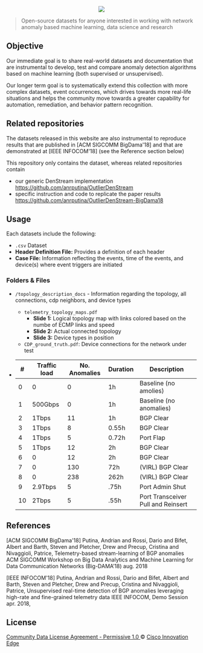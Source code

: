 <p align="center">
    <a href="https://github.com/cisco-ie/telemetry" target="_blank"><img src="https://user-images.githubusercontent.com/6020066/29088554-449866a6-7c2e-11e7-9b92-8e2802619122.png"></a>
 </p>

> Open-source datasets for anyone interested in working with network anomaly based
machine learning, data science and research

## Objective
Our immediate goal is to share real-world datasets and documentation that are instrumental to develop, test and compare anomaly detection algorithms based on  machine learning (both supervised or unsupervised). 

Our longer term goal is to systematically extend this collection with more complex datasets, event occurrences, which drives towards more real-life situations and helps the community move towards a greater capability for automation, remediation, and behavior pattern recognition.


## Related repositories 
The datasets released in this website are also instrumental to reproduce results that are published in  [ACM SIGCOMM BigDama'18] and that are demonstrated at [IEEE INFOCOM'18] (see the Reference section below)

This repository only contains the dataset, whereas related repositories contain 
- our generic  DenStream implementation   https://github.com/anrputina/OutlierDenStream
- specific instruction and code to replicate the paper results   https://github.com/anrputina/OutlierDenStream-BigDama18


## Usage
Each datasets include the following:
- `.csv` Dataset
- **Header Definition File:** Provides a definition of each header
- **Case File:** Information reflecting the events, time of the events, and device(s) where event triggers are initiated



### Folders & Files
- `/topology_description_docs` - Information regarding the topology, all connections, cdp neighbors, and device types
    - `telemetry_topology_maps.pdf`
        - **Slide 1:** Logical topology map with links colored based on the numbe of ECMP links and speed
        - **Slide 2:** Actual connected topology
        - **Slide 3:** Device types in position
    - `CDP_ground_truth.pdf`: Device connections for the network under test

- | # | Traffic load | No. Anomalies | Duration | Description |
  | --- | --- | --- | --- | --- |
  | 0 | 0 | 0 | 1h | Baseline (no amolies) |
  | 1 | 500Gbps | 0 | 1h | Baseline (no anomalies) |
  | 2 | 1Tbps | 11 | 1h | BGP Clear | 
  | 3 | 1Tbps | 8 | 0.55h | BGP Clear | 
  | 4 | 1Tbps | 5 | 0.72h | Port Flap | 
  | 5 | 1Tbps | 12 | 2h | BGP Clear |
  | 6 | 0 | 12 | 2h | BGP Clear |
  | 7 | 0 | 130 | 72h | (VIRL) BGP Clear |
  | 8 | 0 | 238 | 262h | (VIRL) BGP Clear |
  | 9 | 2.9Tbps | 5 | .75h | Port Admin Shut |
  | 10 | 2Tbps | 5 | .55h | Port Transceiver Pull and Reinsert |

## References

[ACM SIGCOMM BigDama'18] Putina, Andrian and Rossi, Dario and Bifet, Albert and Barth, Steven and Pletcher, Drew and Precup, Cristina and Nivaggioli, Patrice,  Telemetry-based stream-learning of BGP anomalies ACM SIGCOMM Workshop on Big Data Analytics and Machine Learning for Data Communication Networks (Big-DAMA’18) aug. 2018

[IEEE INFOCOM'18] Putina, Andrian and Rossi, Dario and Bifet, Albert and Barth, Steven and Pletcher, Drew and Precup, Cristina and Nivaggioli, Patrice,  Unsupervised real-time detection of BGP anomalies leveraging high-rate and fine-grained telemetry data IEEE INFOCOM, Demo Session apr. 2018,

## License
[Community Data License Agreement - Permissive 1.0 ](LICENSE) &copy; [Cisco Innovation Edge](https://github.com/cisco-ie/telemetry/blob/master/LICENSE)
